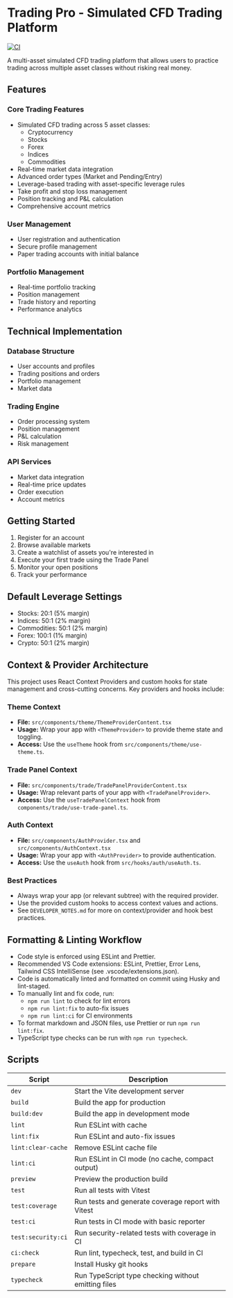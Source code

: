 <!--
1. For new code in this modern React/TypeScript Vite project, prefer Vitest as the test runner. It is faster, works better with modern tooling, and has a similar syntax to Jest.
2. For legacy or existing tests that already use Jest, continue to use Jest until those files are migrated.
3. Always focus on one specific, actionable task at a time. Use only the immediate context (the open file, function, or explicit user comment) to generate code or test suggestions. Ignore unrelated action plan steps or project-wide goals unless explicitly asked.
-->

# Trading Pro - Simulated CFD Trading Platform

[![CI](https://github.com/Krishan-B/c-7066/actions/workflows/ci.yml/badge.svg)](https://github.com/Krishan-B/c-7066/actions/workflows/ci.yml)

A multi-asset simulated CFD trading platform that allows users to practice trading
across multiple asset classes without risking real money.

## Features

### Core Trading Features

- Simulated CFD trading across 5 asset classes:
  - Cryptocurrency
  - Stocks
  - Forex
  - Indices
  - Commodities
- Real-time market data integration
- Advanced order types (Market and Pending/Entry)
- Leverage-based trading with asset-specific leverage rules
- Take profit and stop loss management
- Position tracking and P&L calculation
- Comprehensive account metrics

### User Management

- User registration and authentication
- Secure profile management
- Paper trading accounts with initial balance

### Portfolio Management

- Real-time portfolio tracking
- Position management
- Trade history and reporting
- Performance analytics

## Technical Implementation

### Database Structure

- User accounts and profiles
- Trading positions and orders
- Portfolio management
- Market data

### Trading Engine

- Order processing system
- Position management
- P&L calculation
- Risk management

### API Services

- Market data integration
- Real-time price updates
- Order execution
- Account metrics

## Getting Started

1. Register for an account
2. Browse available markets
3. Create a watchlist of assets you're interested in
4. Execute your first trade using the Trade Panel
5. Monitor your open positions
6. Track your performance

## Default Leverage Settings

- Stocks: 20:1 (5% margin)
- Indices: 50:1 (2% margin)
- Commodities: 50:1 (2% margin)
- Forex: 100:1 (1% margin)
- Crypto: 50:1 (2% margin)

## Context & Provider Architecture

This project uses React Context Providers and custom hooks for state management and
cross-cutting concerns. Key providers and hooks include:

### Theme Context

- **File:** `src/components/theme/ThemeProviderContent.tsx`
- **Usage:** Wrap your app with `<ThemeProvider>` to provide theme state and toggling.
- **Access:** Use the `useTheme` hook from `src/components/theme/use-theme.ts`.

### Trade Panel Context

- **File:** `src/components/trade/TradePanelProviderContent.tsx`
- **Usage:** Wrap relevant parts of your app with `<TradePanelProvider>`.
- **Access:** Use the `useTradePanelContext` hook from `components/trade/use-trade-panel.ts`.

### Auth Context

- **File:** `src/components/AuthProvider.tsx` and `src/components/AuthContext.tsx`
- **Usage:** Wrap your app with `<AuthProvider>` to provide authentication.
- **Access:** Use the `useAuth` hook from `src/hooks/auth/useAuth.ts`.

### Best Practices

- Always wrap your app (or relevant subtree) with the required provider.
- Use the provided custom hooks to access context values and actions.
- See `DEVELOPER_NOTES.md` for more on context/provider and hook best practices.

## Formatting & Linting Workflow

- Code style is enforced using ESLint and Prettier.
- Recommended VS Code extensions: ESLint, Prettier, Error Lens, Tailwind CSS IntelliSense (see .vscode/extensions.json).
- Code is automatically linted and formatted on commit using Husky and lint-staged.
- To manually lint and fix code, run:
  - `npm run lint` to check for lint errors
  - `npm run lint:fix` to auto-fix issues
  - `npm run lint:ci` for CI environments
- To format markdown and JSON files, use Prettier or run `npm run lint:fix`.
- TypeScript type checks can be run with `npm run typecheck`.

## Scripts

| Script             | Description                                         |
| ------------------ | --------------------------------------------------- |
| `dev`              | Start the Vite development server                   |
| `build`            | Build the app for production                        |
| `build:dev`        | Build the app in development mode                   |
| `lint`             | Run ESLint with cache                               |
| `lint:fix`         | Run ESLint and auto-fix issues                      |
| `lint:clear-cache` | Remove ESLint cache file                            |
| `lint:ci`          | Run ESLint in CI mode (no cache, compact output)    |
| `preview`          | Preview the production build                        |
| `test`             | Run all tests with Vitest                           |
| `test:coverage`    | Run tests and generate coverage report with Vitest  |
| `test:ci`          | Run tests in CI mode with basic reporter            |
| `test:security:ci` | Run security-related tests with coverage in CI      |
| `ci:check`         | Run lint, typecheck, test, and build in CI          |
| `prepare`          | Install Husky git hooks                             |
| `typecheck`        | Run TypeScript type checking without emitting files |
